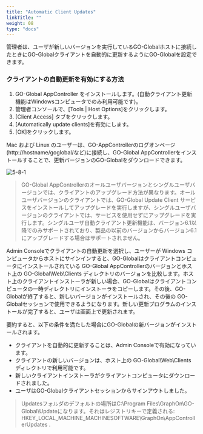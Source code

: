 ```yaml
---
title: "Automatic Client Updates"
linkTitle: ""
weight: 08
type: "docs"
---
```


管理者は、ユーザが新しいバージョンを実行しているGO-Globalホストに接続したときにGO-Globalクライアントを自動的に更新するようにGO-Globalを設定できます。

### クライアントの自動更新を有効にする方法

1. GO-Global AppController をインストールします。(自動クライアント更新機能はWindowsコンピュータでのみ利用可能です)。
2. 管理者コンソールで、[Tools | Host Options]をクリックします。
3. [Client Access] タブをクリックします。
4. [Automatically update clients]を有効にします。
5. [OK]をクリックします。

Mac および Linux のユーザーは、GO-AppControllerのログオンページ(http://hostname/goglobal/など)に接続し、GO-Global AppControllerをインストールすることで、更新バージョンのGO-Globalをダウンロードできます。

![5-8-1](/img/5-8-1.png) 

>GO-Global AppControllerのオールユーザバージョンとシングルユーザバージョンでは、クライアントのアップグレード方法が異なります。オールユーザバージョンのクライアントでは、GO-Global Update Client サービスをインストールしてアップグレードを実行しますが、シングルユーザバージョンのクライアントでは、サービスを使用せずにアップグレードを実行します。シングルユーザ自動クライアント更新機能は、バージョン6.1以降でのみサポートされており、製品の以前のバージョンからバージョン6.1にアップグレードする場合はサポートされません。

Admin Consoleでクライアントの自動更新を選択し、ユーザーが Windows コンピュータからホストにサインインすると、GO-Globalはクライアントコンピュータにインストールされている GO-Global AppControllerのバージョンとホスト上の GO-Global\Web\Clients ディレクトリのバージョンを比較します。ホスト上のクライアントインストーラが新しい場合、GO-Globalはクライアントコンピュータの一時ディレクトリにインストーラをコピーします。その後、GO-Globalが終了すると、新しいバージョンがインストールされ、その後の GO-Globalセッションで使用できるようになります。新しい更新プログラムのインストールが完了すると、ユーザは画面上で更新されます。

要約すると、以下の条件を満たした場合にGO-Globalの新バージョンがインストールされます。

* クライアントを自動的に更新することは、Admin Consoleで有効になっています。
* クライアントの新しいバージョンは、ホスト上の GO-Global\Web\Clients ディレクトリで利用可能です。
* 新しいクライアントインストーラがクライアントコンピュータにダウンロードされました。
* ユーザはGO-Globalクライアントセッションからサインアウトしました。

>Updatesフォルダのデフォルトの場所はC:\Program Files\GraphOn\GO-Global\Updateになります。それはレジストリキーで定義される: HKEY_LOCAL_MACHINE_MACHINESOFTWARE\GraphOn\AppControllerUpdates
.